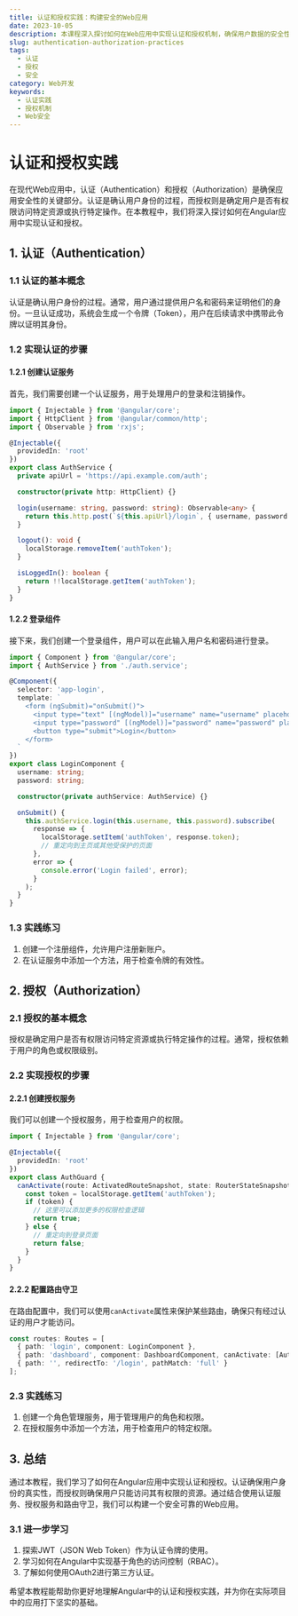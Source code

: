 ```yaml
---
title: 认证和授权实践：构建安全的Web应用
date: 2023-10-05
description: 本课程深入探讨如何在Web应用中实现认证和授权机制，确保用户数据的安全性和应用的可靠性。
slug: authentication-authorization-practices
tags:
  - 认证
  - 授权
  - 安全
category: Web开发
keywords:
  - 认证实践
  - 授权机制
  - Web安全
---
```


# 认证和授权实践

在现代Web应用中，认证（Authentication）和授权（Authorization）是确保应用安全性的关键部分。认证是确认用户身份的过程，而授权则是确定用户是否有权限访问特定资源或执行特定操作。在本教程中，我们将深入探讨如何在Angular应用中实现认证和授权。

## 1. 认证（Authentication）

### 1.1 认证的基本概念

认证是确认用户身份的过程。通常，用户通过提供用户名和密码来证明他们的身份。一旦认证成功，系统会生成一个令牌（Token），用户在后续请求中携带此令牌以证明其身份。

### 1.2 实现认证的步骤

#### 1.2.1 创建认证服务

首先，我们需要创建一个认证服务，用于处理用户的登录和注销操作。

```typescript
import { Injectable } from '@angular/core';
import { HttpClient } from '@angular/common/http';
import { Observable } from 'rxjs';

@Injectable({
  providedIn: 'root'
})
export class AuthService {
  private apiUrl = 'https://api.example.com/auth';

  constructor(private http: HttpClient) {}

  login(username: string, password: string): Observable<any> {
    return this.http.post(`${this.apiUrl}/login`, { username, password });
  }

  logout(): void {
    localStorage.removeItem('authToken');
  }

  isLoggedIn(): boolean {
    return !!localStorage.getItem('authToken');
  }
}
```

#### 1.2.2 登录组件

接下来，我们创建一个登录组件，用户可以在此输入用户名和密码进行登录。

```typescript
import { Component } from '@angular/core';
import { AuthService } from './auth.service';

@Component({
  selector: 'app-login',
  template: `
    <form (ngSubmit)="onSubmit()">
      <input type="text" [(ngModel)]="username" name="username" placeholder="Username" required>
      <input type="password" [(ngModel)]="password" name="password" placeholder="Password" required>
      <button type="submit">Login</button>
    </form>
  `
})
export class LoginComponent {
  username: string;
  password: string;

  constructor(private authService: AuthService) {}

  onSubmit() {
    this.authService.login(this.username, this.password).subscribe(
      response => {
        localStorage.setItem('authToken', response.token);
        // 重定向到主页或其他受保护的页面
      },
      error => {
        console.error('Login failed', error);
      }
    );
  }
}
```

### 1.3 实践练习

1. 创建一个注册组件，允许用户注册新账户。
2. 在认证服务中添加一个方法，用于检查令牌的有效性。

## 2. 授权（Authorization）

### 2.1 授权的基本概念

授权是确定用户是否有权限访问特定资源或执行特定操作的过程。通常，授权依赖于用户的角色或权限级别。

### 2.2 实现授权的步骤

#### 2.2.1 创建授权服务

我们可以创建一个授权服务，用于检查用户的权限。

```typescript
import { Injectable } from '@angular/core';

@Injectable({
  providedIn: 'root'
})
export class AuthGuard {
  canActivate(route: ActivatedRouteSnapshot, state: RouterStateSnapshot): boolean {
    const token = localStorage.getItem('authToken');
    if (token) {
      // 这里可以添加更多的权限检查逻辑
      return true;
    } else {
      // 重定向到登录页面
      return false;
    }
  }
}
```

#### 2.2.2 配置路由守卫

在路由配置中，我们可以使用`canActivate`属性来保护某些路由，确保只有经过认证的用户才能访问。

```typescript
const routes: Routes = [
  { path: 'login', component: LoginComponent },
  { path: 'dashboard', component: DashboardComponent, canActivate: [AuthGuard] },
  { path: '', redirectTo: '/login', pathMatch: 'full' }
];
```

### 2.3 实践练习

1. 创建一个角色管理服务，用于管理用户的角色和权限。
2. 在授权服务中添加一个方法，用于检查用户的特定权限。

## 3. 总结

通过本教程，我们学习了如何在Angular应用中实现认证和授权。认证确保用户身份的真实性，而授权则确保用户只能访问其有权限的资源。通过结合使用认证服务、授权服务和路由守卫，我们可以构建一个安全可靠的Web应用。

### 3.1 进一步学习

1. 探索JWT（JSON Web Token）作为认证令牌的使用。
2. 学习如何在Angular中实现基于角色的访问控制（RBAC）。
3. 了解如何使用OAuth2进行第三方认证。

希望本教程能帮助你更好地理解Angular中的认证和授权实践，并为你在实际项目中的应用打下坚实的基础。